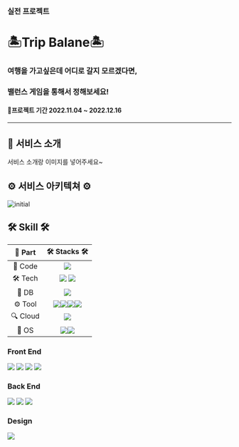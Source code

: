### 실전 프로젝트
<h1><b>🏝Trip Balane🏝</b></h3>
<h3>여행을 가고싶은데 어디로 갈지 모르겠다면,</h3>
<h3>밸런스 게임을 통해서 정해보세요!</h3>
<h4>📆프로젝트 기간 2022.11.04 ~ 2022.12.16</h4>

-------

<h2> 🚌 서비스 소개</h2>

서비스 소개랑 이미지를 넣어주세요~

<h2> ⚙ 서비스 아키텍쳐 ⚙</h2>

<div>

![initial](https://user-images.githubusercontent.com/77573910/205982215-c80b3e05-a507-4fd5-94e3-a282395b67eb.png)

</div>

<h2><b>🛠 Skill 🛠</b></h2>

<div>

|🔩 Part|🛠 Stacks 🛠|
|:---:|:---:|
|📃 Code| <img src="https://img.shields.io/badge/java-FC4C02?style=for-the-badge&logo=&logoColor=white"> |
|🛠 Tech| <img src="https://img.shields.io/badge/Spring-6DB33F?style=for-the-badge&logo=github&logoColor=white"> <img src="https://img.shields.io/badge/GRADLE-02303A?style=for-the-badge&logo=Gradle&logoColor=white">|
|💾 DB| <img src="https://img.shields.io/badge/MariaDB-003545?style=for-the-badge&logo=MariaDB&logoColor=white">|
|⚙️ Tool| <img src="https://img.shields.io/badge/github-181717?style=for-the-badge&logo=github&logoColor=white"><img src="https://img.shields.io/badge/Jira-0052CC?style=for-the-badge&logo=Jira%20Software&logoColor=white"><img src="https://img.shields.io/badge/IntelliJ IDEA-000000?style=for-the-badge&logo=IntelliJ%20IDEA&logoColor=white"><img src="https://img.shields.io/badge/SSL-F68212?style=for-the-badge&logo=Open%20Access&logoColor=white">|
|🔍 Cloud| <img src="https://img.shields.io/badge/aws-232F3E?style=for-the-badge&logo=Amazon%20AWS&logoColor=white">|
|🐧 OS | <img src="https://img.shields.io/badge/linux-FCC624?style=for-the-badge&logo=linux&logoColor=black"><img src="https://img.shields.io/badge/Ubuntu-E95420?style=for-the-badge&logo=Ubuntu&logoColor=white">|

</div>

<h3>Front End</h3>
<p align=>
<img src="https://img.shields.io/badge/곽규현-61DAFB?style=for-the-badge&logo=react&logoColor=white">
<img src="https://img.shields.io/badge/조광익-61DAFB?style=for-the-badge&logo=react&logoColor=white">
<img src="https://img.shields.io/badge/이중오-61DAFB?style=for-the-badge&logo=react&logoColor=white">
<img src="https://img.shields.io/badge/박성우-61DAFB?style=for-the-badge&logo=react&logoColor=white">
<h3>Back End</h3>
<p align=>
<img src="https://img.shields.io/badge/김용문-6DB33F?style=for-the-badge&logo=spring&logoColor=white">
<img src="https://img.shields.io/badge/방주은-6DB33F?style=for-the-badge&logo=spring&logoColor=white">
<img src="https://img.shields.io/badge/김장원-6DB33F?style=for-the-badge&logo=spring&logoColor=white">
<h3>Design</h3>
<p align=>
<img src="https://img.shields.io/badge/서보영-6DB33F?style=for-the-badge&logo=spring&logoColor=white">
<br>
